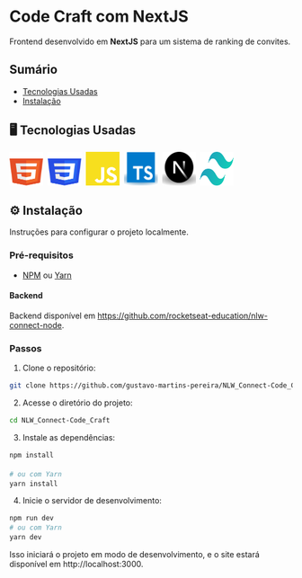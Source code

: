 # Code Craft com NextJS

Frontend desenvolvido em **NextJS** para um sistema de ranking de convites.

## Sumário

- [Tecnologias Usadas](#-tecnologias-usadas)
- [Instalação](#-instalação)

## &#x1F5A5; Tecnologias Usadas

<img alt="HTML Logo" height="60" width="60" src="./readme/html.svg" />&nbsp;
<img alt="CSS Logo" height="60" width="60" src="./readme/css.svg" />&nbsp;
<img alt="Javascript Logo" height="60" width="60" src="./readme/javascript.svg" />&nbsp;
<img alt="TypeScript Logo" height="60" width="60" src="./readme/typescript.svg" />&nbsp;
<img alt="Next Logo" height="60" width="60" src="./readme/next.svg" />&nbsp;
<img alt="TailwindCSS Logo" height="60" width="60" src="./readme/tailwindcss.svg" />&nbsp;

## &#x2699; Instalação

Instruções para configurar o projeto localmente.

### Pré-requisitos

- [NPM](https://www.npmjs.com/) ou [Yarn](https://yarnpkg.com/)

#### Backend

Backend disponível em https://github.com/rocketseat-education/nlw-connect-node.

### Passos
1. Clone o repositório:
```sh
git clone https://github.com/gustavo-martins-pereira/NLW_Connect-Code_Craft
```

2. Acesse o diretório do projeto:
```sh
cd NLW_Connect-Code_Craft
```

3. Instale as dependências:
```sh
npm install

# ou com Yarn
yarn install
```

4. Inicie o servidor de desenvolvimento:

```bash
npm run dev
# ou com Yarn
yarn dev
```

Isso iniciará o projeto em modo de desenvolvimento, e o site estará disponível em http://localhost:3000.
